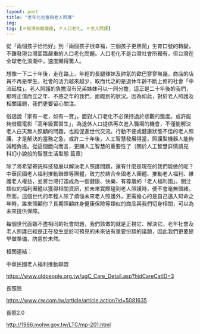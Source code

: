```yaml
---
layout: post
title: "老年化社會與老人照護"
img:
tag: [＃經濟前瞻議題, ＃人口老化, ＃老人照護]
---
```




從「兩個孩子恰恰好」到「兩個孩子很幸福，三個孩子更熱鬧」生育口號的轉變，不難發現台灣面臨嚴重的人口老化問題。人口老化不是台灣社會所獨有，但台灣在全球老化浪潮中，速度顯得驚人。

想像一下二十年後，走在路上，年輕的長腿辣妹及帥氣的歐巴寥寥無幾，商店的店員不再是學生。社會的活力越來越少，取而代之的是退休年齡不斷上修的社會「中流砥柱」。老人照護的負擔沒有兄弟姊妹可以一同分擔，這正是二十年後的我們，那時正值而立之年、不惑之年的我們，面臨到的狀況。因為如此，對於老人照護及相關議題，我們更要留心關注。

俗話說「家有一老，如有一寶」，面對人口老化不必保持過於悲觀的態度。或許能夠借鏡電影「高年級實習生」，為退休人口提供再次進入職場的機會，不僅能解決老人白天無人照顧的問題，也能促進世代交流。行動不便或健康狀態不佳的老人照護，才是解決的當務之急。或許二十年後，人工智慧發展得當，照護型機器人能夠減輕負擔。從這個面向而言，更顯人工智慧的重要性了〔關於人工智慧詳情請見 科幻小說般的智慧生活型態 篇章〕

除了將希望寄託科技發展以解決老人照護問題，還有什麼是現在的我們能做的呢？中華民國老人福利推動聯盟等團體，致力於結合全國老人團體、推動老人福利、維護老人權益，並將台灣打造成為一個健康、快樂、有尊嚴的「老人福利國」。關注類似的福利團體以獲得相關資訊，於未來實際碰到老人照護時，便不會毫無頭緒。然而，這個世代的年輕人除了煩惱未來老人照護外，更需擔心的是自己邁入知命之年時，誰來照顧你？長期照顧終身健康保險等類似的商品與我們切身相關，可以為未來提供保障。

每個世代面臨不盡相同的社會問題，我們該做的就是正視它、解決它。老年社會及老人照護已經是正在發生並於可預見的未來佔有重要份額的議題，因此我們更要提早做準備，防患於未然。

相關連結：

中華民國老人福利推動聯盟

https://www.oldpeople.org.tw/ugC_Care_Detail.asp?hidCareCatID=3

長照險

https://www.cw.com.tw/article/article.action?id=5081635

長照2.0

http://1966.mohw.gov.tw/LTC/mp-201.html

